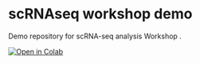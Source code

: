 # scRNAseq workshop demo
Demo repository for scRNA-seq analysis Workshop .

[![Open in Colab](https://colab.research.google.com/assets/colab-badge.svg)](https://colab.research.google.com/github/tuonglab/scRNA_WCAI/blob/master/notebook/scRNA_workshop.ipynb)
